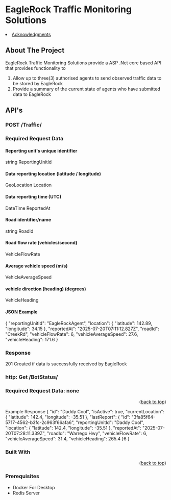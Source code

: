 # EagleRock Traffic Monitoring Solutions
<li><a href="#acknowledgments">Acknowledgments</a></li>
  </ol>
</details>


<!-- ABOUT THE PROJECT -->
## About The Project

EagleRock Traffic Monitoring Solutions provide a ASP .Net core based API that provides functionality to

1) Allow up to three(3) authorised agents to send observed traffic data to be stored by EagleRock
2) Provide a summary of the current state of agents who have submitted data to EagleRock

## API's

### POST /Traffic/

### Required Request Data

 #### Reporting unit's unique identifier
 string ReportingUnitId

 #### Data reporting location (latitude / longitude)
 GeoLocation Location  

 #### Data reporting time (UTC)  
 DateTime ReportedAt

 #### Road identifier/name
 string RoadId

 #### Road flow rate (vehicles/second)
 VehicleFlowRate 

 #### Average vehicle speed (m/s)
VehicleAverageSpeed

 #### vehicle direction (heading) (degrees)
 VehicleHeading

 #### JSON Example
{
  "reportingUnitId": "EagleRockAgent",
  "location": {
    "latitude": 142.89,
    "longitude": 34.15
  },
  "reportedAt": "2025-07-20T07:11:12.827Z",
  "roadId": "CreekRd",
  "vehicleFlowRate": 6,
  "vehicleAverageSpeed": 27.6,
  "vehicleHeading": 171.6
}

### Response
201 Created if data is successfully received by EagleRock

### http: Get /BotStatus/

### Required Request Data: none

<p align="right">(<a href="#readme-top">back to top</a>)</p>

Example Response
  {
    "id": "Daddy Cool",
    "isActive": true,
    "currentLocation": {
      "latitude": 142.4,
      "longitude": -35.51
    },
    "lastReport": {
      "id": "3fa85f64-5717-4562-b3fc-2c963f66afa6",
      "reportingUnitId": "Daddy Cool",
      "location": {
        "latitude": 142.4,
        "longitude": -35.51
      },
      "reportedAt": "2025-07-20T07:28:11.339Z",
      "roadId": "Warrego Hwy",
      "vehicleFlowRate": 6,
      "vehicleAverageSpeed": 31.4,
      "vehicleHeading": 265.4
    }6
  }

### Built With

<p align="right">(<a href="#readme-top">back to top</a>)</p>


### Prerequisites
* Docker For Desktop
* Redis Server

